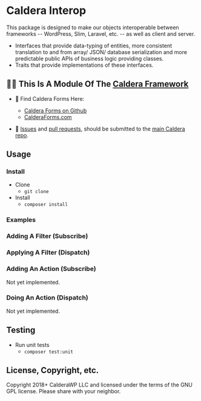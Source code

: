 # Caldera Interop

This package is designed to make our objects interoperable between frameworks -- WordPress, Slim, Laravel, etc. -- as well as client and server.

* Interfaces that provide data-typing of entities, more consistent translation to and from array/ JSON/ database serialization and more predictable public APIs of business logic providing classes.
* Traits that provide implementations of these interfaces. 

## 👀🌋 This Is A Module Of The [Caldera Framework](https://github.com/CalderaWP/caldera)
* 🌋 Find Caldera Forms Here:
    - [Caldera Forms on Github](http://github.com/calderawp/caldera-forms/)
    - [CalderaForms.com](http://calderaforms.com)
    
* 🌋 [Issues](https://github.com/CalderaWP/caldera/issues) and [pull requests](https://github.com/CalderaWP/caldera/pulls), should be submitted to the [main Caldera repo](https://github.com/CalderaWP/caldera/pulls).

## Usage

### Install
* Clone
    - `git clone`
* Install
    - `composer install`
### Examples

### Adding A Filter (Subscribe)

### Applying A Filter (Dispatch)

### Adding An Action (Subscribe)
Not yet implemented.

### Doing An Action (Dispatch)
Not yet implemented.

## Testing
* Run unit tests
    - `composer test:unit`
    
## License, Copyright, etc.
Copyright 2018+ CalderaWP LLC and licensed under the terms of the GNU GPL license. Please share with your neighbor.
